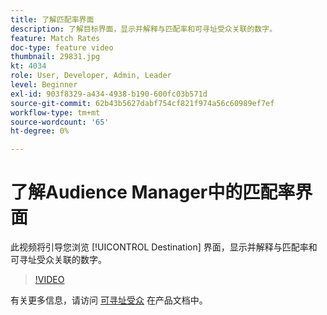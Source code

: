 ```yaml
---
title: 了解匹配率界面
description: 了解目标界面，显示并解释与匹配率和可寻址受众关联的数字。
feature: Match Rates
doc-type: feature video
thumbnail: 29831.jpg
kt: 4034
role: User, Developer, Admin, Leader
level: Beginner
exl-id: 903f8329-a434-4938-b190-600fc03b571d
source-git-commit: 62b43b5627dabf754cf821f974a56c60989ef7ef
workflow-type: tm+mt
source-wordcount: '65'
ht-degree: 0%

---
```


# 了解Audience Manager中的匹配率界面

此视频将引导您浏览 [!UICONTROL Destination] 界面，显示并解释与匹配率和可寻址受众关联的数字。

>[!VIDEO](https://video.tv.adobe.com/v/29831/?quality=12)

有关更多信息，请访问 [可寻址受众](https://experienceleague.adobe.com/docs/audience-manager/user-guide/features/addressable-audiences.html) 在产品文档中。
